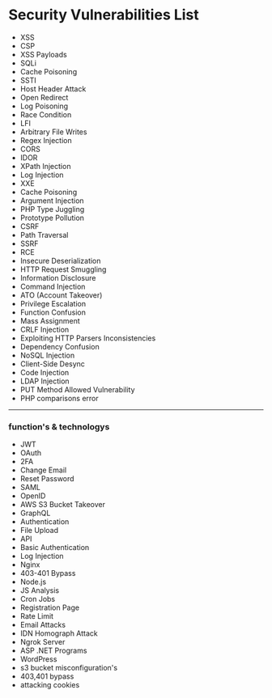 # Security Vulnerabilities List

- XSS
- CSP
- XSS Payloads
- SQLi
- Cache Poisoning
- SSTI
- Host Header Attack
- Open Redirect
- Log Poisoning
- Race Condition
- LFI
- Arbitrary File Writes
- Regex Injection
- CORS
- IDOR
- XPath Injection
- Log Injection
- XXE
- Cache Poisoning
- Argument Injection
- PHP Type Juggling
- Prototype Pollution
- CSRF
- Path Traversal
- SSRF
- RCE
- Insecure Deserialization
- HTTP Request Smuggling
- Information Disclosure
- Command Injection
- ATO (Account Takeover)
- Privilege Escalation
- Function Confusion
- Mass Assignment
- CRLF Injection
- Exploiting HTTP Parsers Inconsistencies
- Dependency Confusion
- NoSQL Injection
- Client-Side Desync
- Code Injection
- LDAP Injection
- PUT Method Allowed Vulnerability
- PHP comparisons error

---

### function's & technologys

- JWT
- OAuth
- 2FA
- Change Email
- Reset Password
- SAML
- OpenID
- AWS S3 Bucket Takeover
- GraphQL
- Authentication
- File Upload
- API
- Basic Authentication
- Log Injection
- Nginx
- 403-401 Bypass
- Node.js
- JS Analysis
- Cron Jobs
- Registration Page
- Rate Limit
- Email Attacks
- IDN Homograph Attack
- Ngrok Server
- ASP .NET Programs
- WordPress
- s3 bucket misconfiguration's
- 403,401 bypass
- attacking cookies
